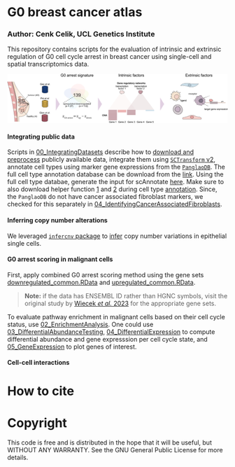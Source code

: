 # G0 breast cancer atlas

### Author: Cenk Celik, UCL Genetics Institute
This repository contains scripts for the evaluation of intrinsic and extrinsic regulation of G0 cell cycle arrest in breast cancer using single-cell and spatial transcriptomics data.

![Graphical abstract](img/graphical_abstract.jpg)

#### Integrating public data

Scripts in [00_IntegratingDatasets](00_IntegratingDatasets) describe how to [download and preprocess](00_IntegratingDatasets/01_CreateObjectsFromPublicData.R) publicly available data, integrate them using [`SCTransform` v2](00_IntegratingDatasets/02_IntegrateDatasetswithSCTransform.R), annotate cell types using marker gene expressions from the [`PanglaoDB`](https://panglaodb.se). The full cell type annotation database can be download from the [link](https://panglaodb.se/markers/PanglaoDB_markers_27_Mar_2020.tsv.gz). Using the full cell type databae, generate the input for scAnnotate [here](00_IntegratingDatasets/03_a_CreateAnnotationDatabase.R). Make sure to also download helper function [1](00_IntegratingDatasets/03_a1_gene_sets_prepare.r) and [2](00_IntegratingDatasets/03_a1_gene_sets_prepare.R) during cell type [annotation](00_IntegratingDatasets/03_b_AnnotateIntegratedDataset.R). Since, the `PanglaoDB` do not have cancer associated fibroblast markers, we checked for this separately in [04_IdentifyingCancerAssociatedFibroblasts](00_IntegratingDatasets/04_IdentifyingCancerAssociatedFibroblasts.R).

#### Inferring copy number alterations

We leveraged [`infercnv` package](https://github.com/broadinstitute/infercnv) to [infer](01_InferCNV/01_InferCopyNumberVariations.R) copy number variations in epithelial single cells.

#### G0 arrest scoring in malignant cells

First, apply combined G0 arrest scoring method using the gene sets [downregulated_common.RData](02_G0arrestInMalignantCells/data/downregulated_common.RData) and [upregulated_common.RData](02_G0arrestInMalignantCells/data/upregulated_common.RData).
> **Note:** if the data has ENSEMBL ID rather than HGNC symbols, visit the original study by [Wiecek *et al.* 2023](https://github.com/secrierlab/CancerG0Arrest) for the appropriate gene sets.

To evaluate pathway enrichment in malignant cells based on their cell cycle status, use [02_EnrichmentAnalysis](02_G0arrestInMalignantCells/02_EnrichmentAnalysis.R). One could use [03_DifferentialAbundanceTesting](02_G0arrestInMalignantCells/03_DifferentialAbundanceTesting.R), [04_DifferentialExpression](02_G0arrestInMalignantCells/04_DifferentialExpression.R) to compute differential abundance and gene expresssion per cell cycle state, and [05_GeneExpression](02_G0arrestInMalignantCells/05_GeneExpression.R) to plot genes of interest.

#### Cell-cell interactions









# How to cite

# Copyright
This code is free and is distributed in the hope that it will be useful, but WITHOUT ANY WARRANTY. See the GNU General Public License for more details.
